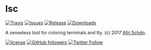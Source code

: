 # lsc

[![Travis](https://img.shields.io/travis/5chdn/lsc.svg)](https://travis-ci.org/5chdn/lsc)
[![Issues](https://img.shields.io/github/issues-raw/5chdn/lsc.svg)](https://github.com/5chdn/lsc/issues)
[![Release](https://img.shields.io/github/release/5chdn/lsc.svg)](https://github.com/5chdn/lsc/releases/latest)
[![Downloads](https://img.shields.io/github/downloads/5chdn/lsc/total.svg)](https://github.com/5chdn/lsc/releases/latest)

A senseless tool for coloring terminals and tty. (c) 2017 [Afri 5chdn](https://5chdn.co).

[![license](https://img.shields.io/github/license/5chdn/lsc.svg)](LICENSE)
[![GitHub followers](https://img.shields.io/github/followers/5chdn.svg?style=social&label=Follow)](https://github.com/5chdn)
[![Twitter Follow](https://img.shields.io/twitter/follow/5chdn.svg?style=social&label=Follow)](https://twitter.com/5chdn)


